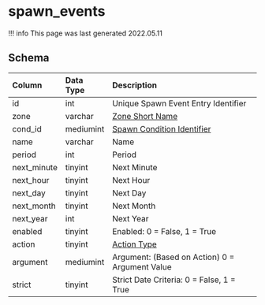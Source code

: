 # spawn_events

!!! info
	This page was last generated 2022.05.11

## Schema

| Column | Data Type | Description |
| :--- | :--- | :--- |
| id | int | Unique Spawn Event Entry Identifier |
| zone | varchar | [Zone Short Name](../../../../server/zones/zone-list) |
| cond_id | mediumint | [Spawn Condition Identifier](spawn_conditions.md) |
| name | varchar | Name |
| period | int | Period |
| next_minute | tinyint | Next Minute |
| next_hour | tinyint | Next Hour |
| next_day | tinyint | Next Day |
| next_month | tinyint | Next Month |
| next_year | int | Next Year |
| enabled | tinyint | Enabled: 0 = False, 1 = True |
| action | tinyint | [Action Type](../../../../server/npc/spawns/action-types) |
| argument | mediumint | Argument: (Based on Action) 0 = Argument Value |
| strict | tinyint | Strict Date Criteria: 0 = False, 1 = True |


